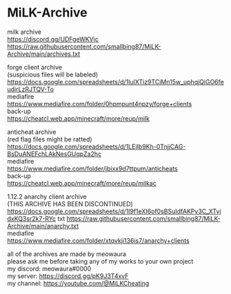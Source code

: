 # MiLK-Archive

milk archive  
https://discord.gg/UDFgeWKVjc  
https://raw.githubusercontent.com/smallbing87/MiLK-Archive/main/archives.txt

forge client archive  
(suspicious files will be labeled)  
https://docs.google.com/spreadsheets/d/1IulXTiz9TCiMn15w_uphqjQjGO6feudirLzRJTQV-To  
mediafire  
https://www.mediafire.com/folder/0hpmpunt4npzy/forge+clients  
back-up  
https://cheatcl.web.app/minecraft/more/reup/milk

anticheat archive  
(red flag files might be ratted)  
https://docs.google.com/spreadsheets/d/1LEjIb9Kh-0TnjjCAG-BsDuANEFchLAkNesGUqpZa2hc  
mediafire  
https://www.mediafire.com/folder/jbixx9d7ttpum/anticheats  
back-up  
https://cheatcl.web.app/minecraft/more/reup/milkac

1.12.2 anarchy client archive  
(THIS ARCHIVE HAS BEEN DISCONTINUED)
https://docs.google.com/spreadsheets/d/1l9f1eXI6of0sBSuIdfAKPv3C_XTyjdxKQ3sr2k7-RYc
txt
https://raw.githubusercontent.com/smallbing87/MiLK-Archive/main/anarchy.txt  
mediafire  
https://www.mediafire.com/folder/xtqvkji136is7/anarchy+clients  

all of the archives are made by meowaura  
please ask me before taking any of my works to your own project  
my discord: meowaura#0000  
my server: https://discord.gg/pK9J3T4xvF  
my channel: https://youtube.com/@MiLKCheating
